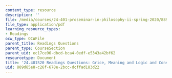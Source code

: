```yaml
---
content_type: resource
description: ''
file: /media/courses/24-401-proseminar-in-philosophy-ii-spring-2020/889d85e8c26f678e2bccdcffad183d22_MIT24_401S20_Questions4.pdf
file_type: application/pdf
learning_resource_types:
- Readings
ocw_type: OCWFile
parent_title: Readings Questions
parent_type: CourseSection
parent_uid: ec17ce96-dbcd-bca4-0edf-e5343a42bf62
resourcetype: Document
title: '24.401S20 Readings Questions: Grice, Meaning and Logic and Conversation'
uid: 889d85e8-c26f-678e-2bcc-dcffad183d22
---
```

